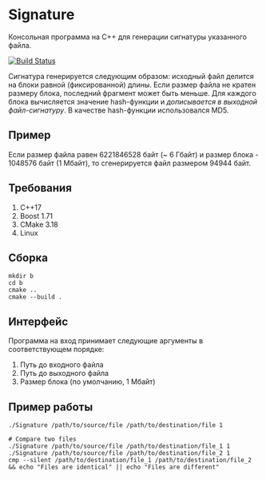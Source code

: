 # Signature


Консольная программа на C++ для генерации сигнатуры указанного файла.

[![Build Status](https://github.com/Nikita128/Signature/actions/workflows/Ubuntu-latest.yml/badge.svg)](https://github.com/Nikita128/Signature/actions/workflows/Ubuntu-latest.yml)

Сигнатура генерируется следующим образом: исходный файл делится на блоки равной (фиксированной) длины. Если размер файла не кратен размеру блока, последний фрагмент может быть меньше. Для каждого блока вычисляется значение hash-функции и _дописывается в выходной файл-сигнатуру_. В качестве hash-функции использовался MD5.

## Пример

Если размер файла равен 6221846528 байт (~ 6 Гбайт) и размер блока - 1048576 байт (1 Мбайт), то сгенерируется файл размером 94944 байт.

## Требования

1) С++17
2) Boost 1.71
3) CMake 3.18
4) Linux

## Сборка

```
mkdir b
cd b
cmake ..
cmake --build .
```

## Интерфейс

Программа на вход принимает следующие аргументы в соответствующем порядке:
1) Путь до входного файла
2) Путь до выходного файла
3) Размер блока (по умолчанию, 1 Мбайт)

## Пример работы

```
./Signature /path/to/source/file /path/to/destination/file 1

# Compare two files
./Signature /path/to/source/file /path/to/destination/file_1 1
./Signature /path/to/source/file /path/to/destination/file_2 1
cmp --silent /path/to/destination/file_1 /path/to/destination/file_2 && echo "Files are identical" || echo "Files are different"
```
